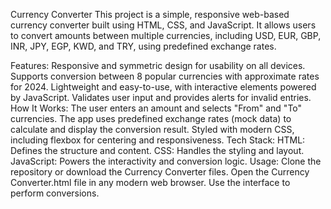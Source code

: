 Currency Converter
This project is a simple, responsive web-based currency converter built using HTML, CSS, and JavaScript. It allows users to convert amounts between multiple currencies, including USD, EUR, GBP, INR, JPY, EGP, KWD, and TRY, using predefined exchange rates.

Features:
Responsive and symmetric design for usability on all devices.
Supports conversion between 8 popular currencies with approximate rates for 2024.
Lightweight and easy-to-use, with interactive elements powered by JavaScript.
Validates user input and provides alerts for invalid entries.
How It Works:
The user enters an amount and selects "From" and "To" currencies.
The app uses predefined exchange rates (mock data) to calculate and display the conversion result.
Styled with modern CSS, including flexbox for centering and responsiveness.
Tech Stack:
HTML: Defines the structure and content.
CSS: Handles the styling and layout.
JavaScript: Powers the interactivity and conversion logic.
Usage:
Clone the repository or download the Currency Converter files.
Open the Currency Converter.html file in any modern web browser.
Use the interface to perform conversions.
